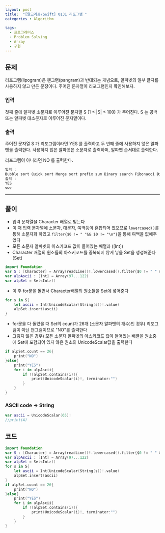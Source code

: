 ```yaml
---
layout: post
title:  "[알고리즘/Swift] 0131 리포그램 "
categories : Algorithm
  
tags:
  - 프로그래머스
  - Problem Solving
  - Array
  - 구현
---
```


## 문제
리포그램(lipogram)은 팬그램(pangram)과 반대되는 개념으로, 알파벳의 일부 글자를 사용하지 않고 만든 문장이다. 주어진 문자열이 리포그램인지 확인해보자.

### 입력   
첫째 줄에 알파벳 소문자로 이루어진 문자열 S (1 ≤ |S| ≤ 100) 가 주어진다. S 는 공백 또는 알파벳 대소문자로 이루어진 문자열이다.


### 출력 
주어진 문자열 S 가 리포그램이라면 YES 를 출력하고 두 번째 줄에 사용하지 않은 알파벳을 출력한다. 사용하지 않은 알파벳은 소문자로 출력하며, 알파벳 순서대로 출력한다.

리포그램이 아니라면 NO 를 출력한다.



```swift
입력 : 
Bubble sort Quick sort Merge sort prefix sum Binary search Fibonacci Dijkstra
출력 : 
YES
vwz
```
* * *
## 풀이
- 입력 문자열을 Character 배열로 받는다
- 이 때 입력 문자열에 소문자, 대문자, 여백등이 혼합되어 있으므로 `lowercased()`를 통해 소문자화 하였고 `filter{$0 != " "&& $0 != "\n"}`을 통해 여백을 없애주었다  
- 모든 소문자 알파벳의 아스키코드 값이 들어있는 배열과 ([Int])   
- Character 배열의 원소들의 아스키코드를 중복되지 않게 넣을 Set을 생성해준다 (Set<Int>)   
  
```swift
import Foundation
var S : [Character] = Array(readLine()!.lowercased().filter{$0 != " " && $0 != "\n"})
var alpAscii : [Int] = Array(97...122)
var alpSet = Set<Int>()
```
  
- 이 후 for문을 돌면서 Character배열의 원소들을 Set에 넣어준다
```swift
for s in S{
    let ascii = Int(UnicodeScalar(String(s))!.value)
    alpSet.insert(ascii)
}
```
  
- for문을 다 돌았을 때 Set의 count가 26개 (소문자 알파벳의 개수)인 경우) 리포그램이 아닌 팬그램이므로 "NO"를 출력한다
- 그렇지 않은 경우) 모든 소문자 알파벳의 아스키코드 값이 들어있는 배열을 원소중에 Set에 포함되어 있지 않은 원소의 UnicodeScalar값을 출력한다   
  
```swift
if alpSet.count == 26{
    print("NO")
}else{
    print("YES")
    for i in alpAscii{
        if !(alpSet.contains(i)){
            print(UnicodeScalar(i)!, terminator:"")
        }
    }
}
```



 
### ASCII code -> String
```swift
var ascii = UnicodeScalar(65)!
//print(A)
 ```

   
  
## 코드
  
```swift
import Foundation
var S : [Character] = Array(readLine()!.lowercased().filter{$0 != " " && $0 != "\n"})
var alpAscii : [Int] = Array(97...122)
var alpSet = Set<Int>()
for s in S{
    let ascii = Int(UnicodeScalar(String(s))!.value)
    alpSet.insert(ascii)
}
if alpSet.count == 26{
    print("NO")
}else{
    print("YES")
    for i in alpAscii{
        if !(alpSet.contains(i)){
            print(UnicodeScalar(i)!, terminator:"")
        }
    }
}

```
